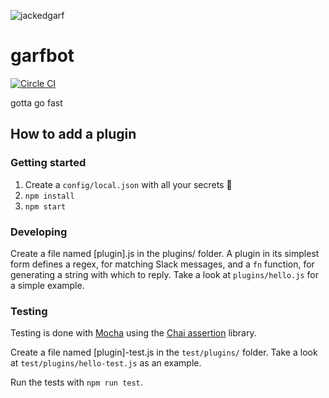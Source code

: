 ![jackedgarf](https://i.ytimg.com/vi/F47-cFmq2ZI/hqdefault.jpg)

# garfbot
[![Circle CI](https://circleci.com/gh/doeg/garfbot.svg?style=shield)](https://circleci.com/gh/doeg/garfbot)

gotta go fast

## How to add a plugin
### Getting started
1. Create a `config/local.json` with all your secrets :crystal_ball:
2. `npm install`
3. `npm start`

### Developing
Create a file named [plugin].js in the plugins/ folder. A plugin in its simplest form defines a regex, for matching Slack messages, and a `fn` function, for generating a string with which to reply. Take a look at `plugins/hello.js` for a simple example.

### Testing
Testing is done with [Mocha](https://mochajs.org/) using the [Chai assertion](http://chaijs.com/api/assert/) library.

Create a file named [plugin]-test.js in the `test/plugins/` folder. Take a look at `test/plugins/hello-test.js` as an example.

Run the tests with `npm run test`.
